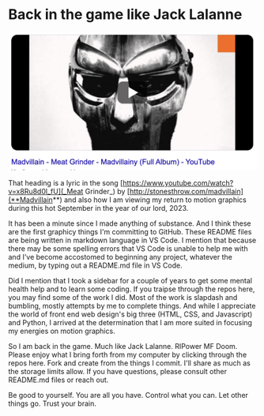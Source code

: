 # Back in the game like Jack Lalanne

![Alt text](<Screenshot 2023-09-04 at 3.08.02 PM.png>)

That heading is a lyric in the song [https://www.youtube.com/watch?v=x8Ru8d0l_fU](_Meat Grinder_) by [http://stonesthrow.com/madvillain](**Madvillain**) and also how I am viewing my return to motion graphics during this hot September in the year of our lord, 2023.

It has been a minute since I made anything of substance. And I think these are the first graphicy things I'm committing to GitHub. These README files are being written in markdown language in VS Code. I mention that because there may be some spelling errors that VS Code is unable to help me with and I've become accostomed to beginning any project, whatever the medium, by typing out a README.md file in VS Code.

Did I mention that I took a sidebar for a couple of years to get some mental health help and to learn some coding. If you traipse through the repos here, you may find some of the work I did. Most of the work is slapdash and bumbling, mostly attempts by me to complete things. And while I appreciate the world of front end web design's big three (HTML, CSS, and Javascript) and Python, I arrived at the determination that I am more suited in focusing my energies on motion graphics.

So I am back in the game. Much like Jack Lalanne. RIPower MF Doom. Please enjoy what I bring forth from my computer by clicking through the repos here. Fork and create from the things I commit. I'll share as much as the storage limits allow. If you have questions, please consult other README.md files or reach out.

Be good to yourself. You are all you have. Control what you can. Let other things go. Trust your brain.
